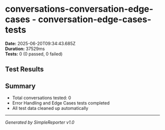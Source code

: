 # conversations-conversation-edge-cases - conversation-edge-cases-tests

**Date:** 2025-06-20T09:34:43.685Z  
**Duration:** 37529ms  
**Tests:** 0 (0 passed, 0 failed)

## Test Results



## Summary

- Total conversations tested: 0
- Error Handling and Edge Cases tests completed
- All test data cleaned up automatically

---
*Generated by SimpleReporter v1.0*
